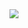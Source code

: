 <img src="https://capsule-render.vercel.app/api?type=waving&color=auto&height=200&section=header&text=기존 프로젝트의 문제점 ( FRONT 부분 )&fontSize=90" />
